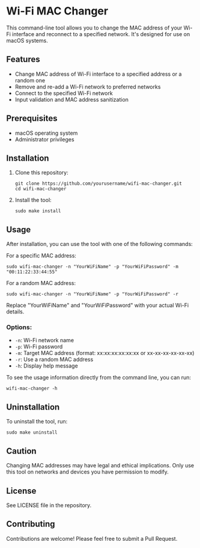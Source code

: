 # Wi-Fi MAC Changer

This command-line tool allows you to change the MAC address of your Wi-Fi interface and reconnect to a specified network. It's designed for use on macOS systems.

## Features

- Change MAC address of Wi-Fi interface to a specified address or a random one
- Remove and re-add a Wi-Fi network to preferred networks
- Connect to the specified Wi-Fi network
- Input validation and MAC address sanitization

## Prerequisites

- macOS operating system
- Administrator privileges

## Installation

1. Clone this repository:
   ```
   git clone https://github.com/yourusername/wifi-mac-changer.git
   cd wifi-mac-changer
   ```

2. Install the tool:
   ```
   sudo make install
   ```

## Usage

After installation, you can use the tool with one of the following commands:

For a specific MAC address:
```
sudo wifi-mac-changer -n "YourWiFiName" -p "YourWiFiPassword" -m "00:11:22:33:44:55"
```

For a random MAC address:
```
sudo wifi-mac-changer -n "YourWiFiName" -p "YourWiFiPassword" -r
```

Replace "YourWiFiName" and "YourWiFiPassword" with your actual Wi-Fi details.

### Options:

- `-n`: Wi-Fi network name
- `-p`: Wi-Fi password
- `-m`: Target MAC address (format: xx:xx:xx:xx:xx:xx or xx-xx-xx-xx-xx-xx)
- `-r`: Use a random MAC address
- `-h`: Display help message

To see the usage information directly from the command line, you can run:

```
wifi-mac-changer -h
```

## Uninstallation

To uninstall the tool, run:

```
sudo make uninstall
```

## Caution

Changing MAC addresses may have legal and ethical implications. Only use this tool on networks and devices you have permission to modify.

## License

See LICENSE file in the repository.

## Contributing

Contributions are welcome! Please feel free to submit a Pull Request.